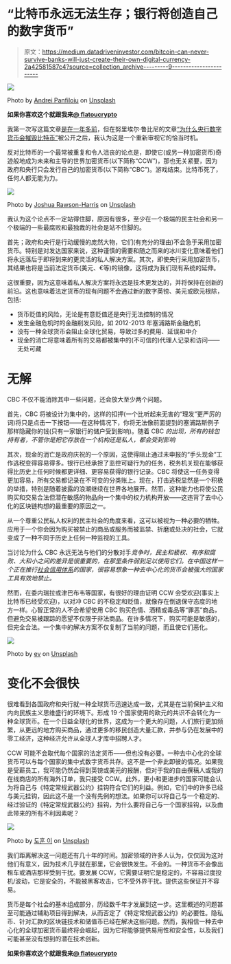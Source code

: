 # “比特币永远无法生存；银行将创造自己的数字货币”

> 原文：<https://medium.datadriveninvestor.com/bitcoin-can-never-survive-banks-will-just-create-their-own-digital-currency-2a42581587c4?source=collection_archive---------9----------------------->

![](img/fb8d5e275729219a0171bf9ed5b0095e.png)

Photo by [Andrei Panfiloiu](https://unsplash.com/photos/dDPyd0OkY-M?utm_source=unsplash&utm_medium=referral&utm_content=creditCopyText) on [Unsplash](https://unsplash.com/search/photos/money?utm_source=unsplash&utm_medium=referral&utm_content=creditCopyText)

**如果你喜欢这个就跟我来**[**@ flatoucrypto**](https://twitter.com/flatoutcrypto)

我第一次写这篇文章[是在一年多前](https://flatoutcrypto.com/home/bitcoincanneversurvive)，但在努里埃尔·鲁比尼的文章[“为什么央行数字货币会摧毁比特币”](https://www.theguardian.com/business/2018/nov/19/why-central-bank-digital-currencies-will-destroy-bitcoin)被公开之后，我认为这是一个重新审视它的恰当时机。

反对比特币的一个最常被重复和令人沮丧的论点是，即使它(或另一种加密货币)奇迹般地成为未来和主导的世界加密货币(以下简称“CCW”)，那也无关紧要，因为政府和央行只会发行自己的加密货币(以下简称“CBC”)。游戏结束。比特币死了，任何人都无能为力。

![](img/41655253c9b509ffad2620405076dde5.png)

Photo by [Joshua Rawson-Harris](https://unsplash.com/photos/_Sg_iVl5yaQ?utm_source=unsplash&utm_medium=referral&utm_content=creditCopyText) on [Unsplash](https://unsplash.com/?utm_source=unsplash&utm_medium=referral&utm_content=creditCopyText)

我认为这个论点不一定站得住脚，原因有很多，至少在一个极端的民主社会和另一个极端的一些最腐败和最独裁的社会是站不住脚的。

首先；政府和央行是行动缓慢的庞然大物，它们(有充分的理由)不会急于采用加密货币。特别是对发达国家来说，这种谨慎的需要和随之而来的冰川变化意味着他们将永远落后于即将到来的更灵活的私人解决方案。其次，即使央行采用加密货币，其结果也将是当前法定货币(美元、€等)的镜像，这将成为我们现有系统的延伸。

这很重要，因为这意味着私人解决方案将永远是技术更发达的，并将保持在创新的前沿。这也意味着法定货币的现有问题不会通过新的数字英镑、美元或欧元根除，包括:

*   货币贬值的风险，无论是有意贬值还是央行无法控制的情况
*   发生金融危机时的金融削发风险，如 2012-2013 年塞浦路斯金融危机
*   没有一种全球货币会阻止全球化贸易，导致过多的费用、延误和中介
*   现金的消亡将意味着所有的交易都被集中的(不可信的)代理人记录和访问——无处可藏

# **无解**

CBC 不仅不能消除其中一些问题，还会放大至少两个问题。

首先，CBC 将被设计为集中的，这样的扣押(一个比听起来无害的“理发”更严厉的词)将只是点击一下按钮——在这种情况下，你将无法像前面提到的塞浦路斯例子那样隐藏你的钱(只有一家银行的储户受到影响)。随着 CBC *的出现，所有的钱包持有者，不管你是把它存放在一个机构还是私人，都会受到影响*

其次，现金的消亡是政府庆祝的一个原因，这使得阻止通过未申报的“手头现金”工作逃税变得容易得多。银行已经承担了监控可疑行为的任务，税务机关现在能够获得比历史上任何时候都更详细、更容易获得的银行记录。CBC 将使这一任务变得更加容易，所有交易都记录在不可变的分类账上。现在，打击逃税显然是一个积极的举措，特别是随着披露的浪潮继续在世界各地展开。然而，这种能力也将使公民购买和交易合法但潜在敏感的物品向一个集中的权力机构开放——这违背了去中心化的区块链构想的最重要的原因之一。

从一个尊重公民私人权利的民主社会的角度来看，这可以被视为一种必要的牺牲。应用于一个你会因为购买被禁止的商品或服务而被监禁、折磨或处决的社会，它就变成了一种不同于历史上任何一种监视的工具。

当讨论为什么 CBC 永远无法与他们的分散对手*竞争时，民主和极权、有序和腐败、大和小之间的差异是很重要的，在那里条件弱到足以使用它们。在中国这样一个正在推行[社会信用体系](https://en.wikipedia.org/wiki/Social_Credit_System)的国家，很容易想象一种去中心化的货币会被强大的国家工具有效地禁止。*

然而，在委内瑞拉或津巴布韦等国家，有很好的理由证明 CCW 会受欢迎(事实上比特币已经受欢迎)，以对冲 CBC 的不稳定和贬值，就像存在倒退保守态度的地方一样。心智正常的人不会希望使用 CBC 购买色情、酒精或毒品等“罪恶”商品，但避免交易被跟踪的愿望不仅限于非法商品。在许多情况下，购买可能是敏感的，但完全合法。一个集中的解决方案不仅复制了当前的问题，而且使它们恶化。

![](img/1e0e6fcd264abc68e3a5a79296f25ad0.png)

Photo by [ev](https://unsplash.com/photos/1UaFFmWvo1c?utm_source=unsplash&utm_medium=referral&utm_content=creditCopyText) on [Unsplash](https://unsplash.com/search/photos/control?utm_source=unsplash&utm_medium=referral&utm_content=creditCopyText)

# 变化不会很快

很难看到各国政府和央行就一种全球货币迅速达成一致，尤其是在当前保护主义和内向民族主义思维盛行的环境下。形成 19 个国家使用的欧元的共识不会转化为一种全球货币。在一个日益全球化的世界，这成为一个更大的问题，人们旅行更加频繁，从更远的地方购买商品，通过更多的移民创造大量汇款，并参与仍在发展中的零工经济，这种经济允许从全球人才库中招聘人才。

CCW 可能不会取代每个国家的法定货币——但也没有必要。一种去中心化的全球货币可以与每个国家的集中式数字货币共存。这不是一个非此即彼的情况。如果我是受薪员工，我可能仍然会得到英镑或美元的报酬，但对于我的自由撰稿人或我的在线商店的所有海外订单，我只接受 CCW。此外，更小和更进步的国家可能会认为将自己与《特定常规武器公约》挂钩符合它们的利益。例如，它们中的许多已经与美元挂钩，因此这不是一个没有先例的想法。如果你可以将自己与一个稳定的、经过验证的《特定常规武器公约》挂钩，为什么要将自己与一个国家挂钩，以及由此带来的所有不利因素呢？

![](img/c3232d6c7995e7d07f1ec55d4a13dec0.png)

Photo by [도훈 이](https://unsplash.com/photos/M7W4ZrMlkTs?utm_source=unsplash&utm_medium=referral&utm_content=creditCopyText) on [Unsplash](https://unsplash.com/?utm_source=unsplash&utm_medium=referral&utm_content=creditCopyText)

我们距离解决这一问题还有几十年的时间。加密领域的许多人认为，仅仅因为这对他们有意义，因为技术几乎就在那里，它会很快发生。不会的。一种货币不会像出租车或酒店那样受到干扰。要发展 CCW，它需要证明它是稳定的，不容易过度投机/波动，它是安全的，不能被黑客攻击，它不受外界干扰。提供这些保证并不容易。

货币是每个社会的基本组成部分，历经数千年才发展到这一步。这里概述的问题甚至可能通过辅助项目得到解决，从而否定了《特定常规武器公约》的必要性。隐私币、针对汇款的区块链技术和储值币已经在解决这些问题。然而，我相信一种去中心化的全球加密货币最终将会崛起，因为它将能够提供易用性和安全性，以及我们可能甚至没有想到的潜在技术创新。

**如果你喜欢这个就跟我来**[**@ flatoucrypto**](https://twitter.com/flatoutcrypto)
